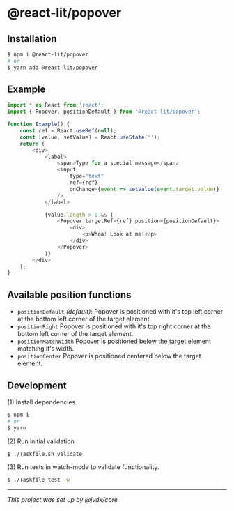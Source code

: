 # @react-lit/popover

## Installation

```bash
$ npm i @react-lit/popover
# or
$ yarn add @react-lit/popover
```

## Example

```js
import * as React from 'react';
import { Popover, positionDefault } from '@react-lit/popover';

function Example() {
	const ref = React.useRef(null);
	const [value, setValue] = React.useState('');
	return (
		<div>
			<label>
				<span>Type for a special message</span>
				<input
					type="text"
					ref={ref}
					onChange={event => setValue(event.target.value)}
				/>
			</label>

			{value.length > 0 && (
				<Popover targetRef={ref} position={positionDefault}>
					<div>
						<p>Whoa! Look at me!</p>
					</div>
				</Popover>
			)}
		</div>
	);
}
```

## Available position functions

- `positionDefault` _(default)_:
  Popover is positioned with it's top left corner at the bottom left corner of
  the target element.
- `positionRight`
  Popover is positioned with it's top right corner at the bottom left corner of
  the target element.
- `positionMatchWidth`
  Popover is positioned below the target element matching it's width.
- `positionCenter`
  Popover is positioned centered below the target element.

## Development

(1) Install dependencies

```bash
$ npm i
# or
$ yarn
```

(2) Run initial validation

```bash
$ ./Taskfile.sh validate
```

(3) Run tests in watch-mode to validate functionality.

```bash
$ ./Taskfile test -w
```

---

_This project was set up by @jvdx/core_
